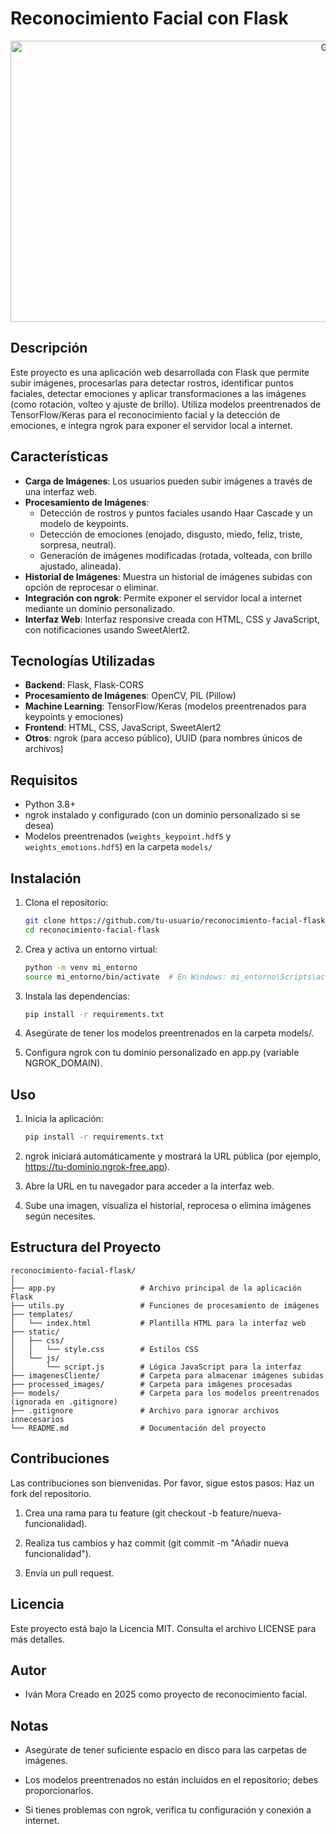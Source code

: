# Reconocimiento Facial con Flask

<a target="_blank" align="center">
  <img align="center" height="450" width="1000" alt="GIF" src="https://github.com/IVANMORAG/facial-point-detection/blob/main/recursos/Facial-Point-detector.gif">
</a>

<br>

## Descripción
Este proyecto es una aplicación web desarrollada con Flask que permite subir imágenes, procesarlas para detectar rostros, identificar puntos faciales, detectar emociones y aplicar transformaciones a las imágenes (como rotación, volteo y ajuste de brillo). Utiliza modelos preentrenados de TensorFlow/Keras para el reconocimiento facial y la detección de emociones, e integra ngrok para exponer el servidor local a internet.

## Características
- **Carga de Imágenes**: Los usuarios pueden subir imágenes a través de una interfaz web.
- **Procesamiento de Imágenes**:
  - Detección de rostros y puntos faciales usando Haar Cascade y un modelo de keypoints.
  - Detección de emociones (enojado, disgusto, miedo, feliz, triste, sorpresa, neutral).
  - Generación de imágenes modificadas (rotada, volteada, con brillo ajustado, alineada).
- **Historial de Imágenes**: Muestra un historial de imágenes subidas con opción de reprocesar o eliminar.
- **Integración con ngrok**: Permite exponer el servidor local a internet mediante un dominio personalizado.
- **Interfaz Web**: Interfaz responsive creada con HTML, CSS y JavaScript, con notificaciones usando SweetAlert2.

## Tecnologías Utilizadas
- **Backend**: Flask, Flask-CORS
- **Procesamiento de Imágenes**: OpenCV, PIL (Pillow)
- **Machine Learning**: TensorFlow/Keras (modelos preentrenados para keypoints y emociones)
- **Frontend**: HTML, CSS, JavaScript, SweetAlert2
- **Otros**: ngrok (para acceso público), UUID (para nombres únicos de archivos)

## Requisitos
- Python 3.8+
- ngrok instalado y configurado (con un dominio personalizado si se desea)
- Modelos preentrenados (`weights_keypoint.hdf5` y `weights_emotions.hdf5`) en la carpeta `models/`

## Instalación
1. Clona el repositorio:
   ```bash
   git clone https://github.com/tu-usuario/reconocimiento-facial-flask.git
   cd reconocimiento-facial-flask
   ```

2. Crea y activa un entorno virtual:
    ```bash
    python -m venv mi_entorno
    source mi_entorno/bin/activate  # En Windows: mi_entorno\Scripts\activate
   ```

3. Instala las dependencias:
    ```bash
    pip install -r requirements.txt
    ```

4. Asegúrate de tener los modelos preentrenados en la carpeta models/.

5. Configura ngrok con tu dominio personalizado en app.py (variable NGROK_DOMAIN).

## Uso

1. Inicia la aplicación:
    ```bash
    pip install -r requirements.txt
    ```

2. ngrok iniciará automáticamente y mostrará la URL pública (por ejemplo, https://tu-dominio.ngrok-free.app).

3. Abre la URL en tu navegador para acceder a la interfaz web.

4. Sube una imagen, visualiza el historial, reprocesa o elimina imágenes según necesites.

## Estructura del Proyecto

```
reconocimiento-facial-flask/
│
├── app.py                   # Archivo principal de la aplicación Flask
├── utils.py                 # Funciones de procesamiento de imágenes
├── templates/
│   └── index.html           # Plantilla HTML para la interfaz web
├── static/
│   ├── css/
│   │   └── style.css        # Estilos CSS
│   └── js/
│       └── script.js        # Lógica JavaScript para la interfaz
├── imagenesCliente/         # Carpeta para almacenar imágenes subidas
├── processed_images/        # Carpeta para imágenes procesadas
├── models/                  # Carpeta para los modelos preentrenados (ignorada en .gitignore)
├── .gitignore               # Archivo para ignorar archivos innecesarios
└── README.md                # Documentación del proyecto
```

## Contribuciones

Las contribuciones son bienvenidas. Por favor, sigue estos pasos:
Haz un fork del repositorio.

1. Crea una rama para tu feature (git checkout -b feature/nueva-funcionalidad).

2. Realiza tus cambios y haz commit (git commit -m "Añadir nueva funcionalidad").

3. Envía un pull request.

## Licencia

Este proyecto está bajo la Licencia MIT. Consulta el archivo LICENSE para más detalles.

## Autor

* Iván Mora
Creado en 2025 como proyecto de reconocimiento facial.

## Notas

* Asegúrate de tener suficiente espacio en disco para las carpetas de imágenes.

* Los modelos preentrenados no están incluidos en el repositorio; debes proporcionarlos.

* Si tienes problemas con ngrok, verifica tu configuración y conexión a internet.